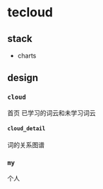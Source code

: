 # tecloud

## stack

- charts

## design

### `cloud`
首页 已学习的词云和未学习词云

#### `cloud_detail`
词的关系图谱

### `my`
个人